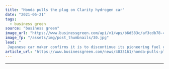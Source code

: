 ```yaml
---
title: "Honda pulls the plug on Clarity hydrogen car"
date: "2021-06-21"
tags: 
  - business green
source: "business green"
image_url: "https://www.businessgreen.com/api/v1/wps/b6d583c/af3cdb78-4b0b-4f1a-a228-392cf103b3ab/6/02-2020-Honda-Clarity-Fuel-Cell-source-185x114.jpg"
image_fp: "/assets/img/post_thumbnails/30.jpg"
lead: "
 Japanese car maker confirms it is to discontinue its pioneering fuel cell model, but insists hydrogen models are still part of its future plans  ..."
article_url: "https://www.businessgreen.com/news/4033161/honda-pulls-plug-clarity-hydrogen-car"
---
```


---
